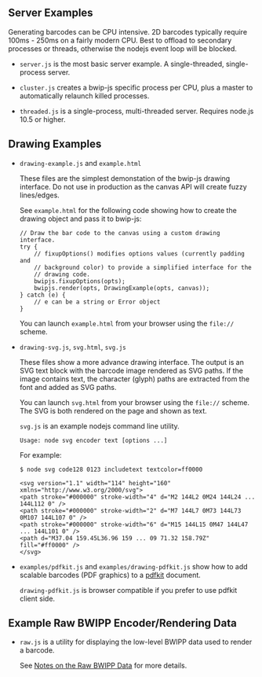 
## Server Examples

Generating barcodes can be CPU intensive.  2D barcodes typically require 100ms - 250ms
on a fairly modern CPU.  Best to offload to secondary processes or threads, otherwise the
nodejs event loop will be blocked.

  - `server.js` is the most basic server example.  A single-threaded, single-process
    server.  

  - `cluster.js` creates a bwip-js specific process per CPU, plus a master to
    automatically relaunch killed processes.

  - `threaded.js` is a single-process, multi-threaded server.  Requires node.js 10.5 
    or higher.


## Drawing Examples

  - `drawing-example.js` and `example.html`

    These files are the simplest demonstation of the bwip-js drawing interface.
    Do not use in production as the canvas API will create fuzzy lines/edges.

    See `example.html` for the following code showing how to create the drawing
    object and pass it to bwip-js:

    ```
    // Draw the bar code to the canvas using a custom drawing interface.
    try {
        // fixupOptions() modifies options values (currently padding and
        // background color) to provide a simplified interface for the
        // drawing code.
        bwipjs.fixupOptions(opts);
        bwipjs.render(opts, DrawingExample(opts, canvas));
    } catch (e) {
        // e can be a string or Error object
    }
    ```

    You can launch `example.html` from your browser using the `file://` scheme.

  - `drawing-svg.js`, `svg.html`, `svg.js`

    These files show a more advance drawing interface.  The output is an SVG text
    block with the barcode image rendered as SVG paths.  If the image contains text,
    the character (glyph) paths are extracted from the font and added as SVG paths.

    You can launch `svg.html` from your browser using the `file://` scheme.  The SVG
    is both rendered on the page and shown as text.

    `svg.js` is an example nodejs command line utility.

    ```
    Usage: node svg encoder text [options ...]
    ```

    For example:

    ```
    $ node svg code128 0123 includetext textcolor=ff0000

    <svg version="1.1" width="114" height="160" xmlns="http://www.w3.org/2000/svg">
    <path stroke="#000000" stroke-width="4" d="M2 144L2 0M24 144L24 ... 144L112 0" />
    <path stroke="#000000" stroke-width="2" d="M7 144L7 0M73 144L73 0M107 144L107 0" />
    <path stroke="#000000" stroke-width="6" d="M15 144L15 0M47 144L47 ... 144L101 0" />
    <path d="M37.04 159.45L36.96 159 ... 09 71.32 158.79Z" fill="#ff0000" />
    </svg>
    ```

  - `examples/pdfkit.js` and `examples/drawing-pdfkit.js` show how to add
    scalable barcodes (PDF graphics) to a [pdfkit](https://pdfkit.org/) document.  

    `drawing-pdfkit.js` is browser compatible if you prefer to use pdfkit
    client side.


## Example Raw BWIPP Encoder/Rendering Data

  - `raw.js` is a utility for displaying the low-level BWIPP data used to render a barcode.

    See [Notes on the Raw BWIPP Data](https://github.com/metafloor/bwip-js/wiki/Notes-on-the-Raw-BWIPP-Data)
    for more details.


